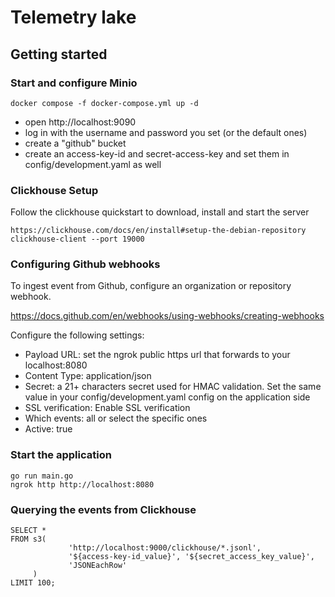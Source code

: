 # Telemetry lake

## Getting started

### Start and configure Minio
```
docker compose -f docker-compose.yml up -d 
```
- open http://localhost:9090
- log in with the username and password you set (or the default ones)
- create a "github" bucket
- create an access-key-id and secret-access-key and set them in config/development.yaml as well

### Clickhouse Setup 
Follow the clickhouse quickstart to download, install and start the server
```
https://clickhouse.com/docs/en/install#setup-the-debian-repository
clickhouse-client --port 19000
```
### Configuring Github webhooks
To ingest event from Github, configure an organization or repository webhook.

https://docs.github.com/en/webhooks/using-webhooks/creating-webhooks

Configure the following settings:
- Payload URL: set the ngrok public https url that forwards to your localhost:8080
- Content Type: application/json
- Secret: a 21+ characters secret used for HMAC validation. Set the same value in your config/development.yaml config on the application side
- SSL verification: Enable SSL verification
- Which events: all or select the specific ones
- Active: true

### Start the application
```
go run main.go
ngrok http http://localhost:8080
```

### Querying the events from Clickhouse
```
SELECT *
FROM s3(
             'http://localhost:9000/clickhouse/*.jsonl',
             '${access-key-id_value}', '${secret_access_key_value}',
             'JSONEachRow'
     )
LIMIT 100;
```